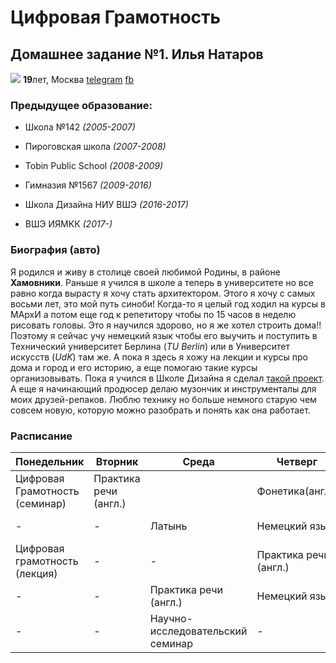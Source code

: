# Цифровая Грамотность
## Домашнее задание №1. Илья Натаров
![](https://pp.userapi.com/c840220/v840220619/72780/vh4RePepwYY.jpg)
**19**лет, Москва
[telegram](https://telegram.me/natarave) [fb](https://www.facebook.com/natar0v)
### Предыдущее образование:
+ Школа №142 *(2005-2007)*
- Пироговская школа *(2007-2008)*
+ Tobin Public School *(2008-2009)*
- Гимназия №1567 *(2009-2016)*
+ Школа Дизайна НИУ ВШЭ *(2016-2017)*
- ВШЭ ИЯМКК *(2017-)*
### Биография (авто)
Я родился и живу в столице своей любимой Родины, в районе **Хамовники**. Раньше я учился в школе а теперь в университете но все равно когда вырасту я хочу стать архитектором. Этого я хочу с самых восьми лет, это мой путь синоби! Когда-то я целый год ходил на курсы в МАрхИ а потом еще год к репетитору чтобы по 15 часов в неделю рисовать головы. Это я научился здорово, но я же хотел строить дома!! Поэтому я сейчас учу немецкий язык чтобы его выучить и поступить в Технический университет Берлина (*TU Berlin*) или в Университет искусств (*UdK*) там же. А пока я здесь я хожу на лекции  и курсы про дома и город и его историю, а еще помогаю такие курсы организовывать. Пока я учился в Школе Дизайна я сделал [такой проект](http://portfolio.hse.ru/#21318#259383). А еще я начинающий продюсер делаю музончик и инструменталы для моих друзей-репаков. Люблю технику но больше немного старую чем совсем новую, которую можно разобрать и понять как она работает. 
### Расписание
Понедельник|Вторник|Среда|Четверг|Пятница|Суббота|Воскресенье
---|---|---|---|---|---|---
Цифровая Грамотность (семинар)|Практика речи (англ.)| |Фонетика(англ.)| |Грамматика(англ.)|отдых
-|-|Латынь|Немецкий язык|Немецкий язык|Грамматика(англ.)|:-)
 Цифровая грамотность (лекция)|-|-|Практика речи (англ.)|Мировое культурное наследие|-|(-:
 -|-|Практика речи (англ.)|Немецкий язык|-|-|отдых
 -|-|Научно-исследовательский семинар|-|-|-| 
